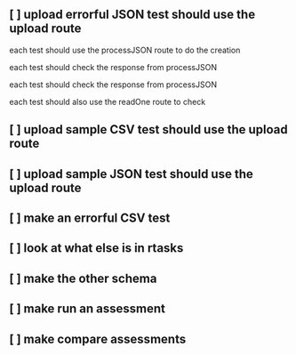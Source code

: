 ## [ ] upload errorful JSON test should use the upload route

each test should use the processJSON route to do the creation

each test should check the response from processJSON

each test should check the response from processJSON

each test should also use the readOne route to check

## [ ] upload sample CSV test should use the upload route
## [ ] upload sample JSON test should use the upload route
## [ ] make an errorful CSV test

## [ ] look at what else is in rtasks
## [ ] make the other schema 
## [ ] make run an assessment
## [ ] make compare assessments
